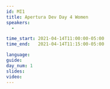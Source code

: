 ```yaml
---
id: MI1
title: Apertura Dev Day 4 Women
speakers:
  - 

time_start: 2021-04-14T11:00:00-05:00
time_end:   2021-04-14T11:15:00-05:00

language: 
guide:
day_num: 1
slides: 
video: 
---
```



